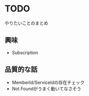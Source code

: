 # TODO

やりたいことのまとめ

## 興味

- Subscription

## 品質的な話

- MemberId/ServiceIdの存在チェック
- Not Foundがうまく動いてなさそう